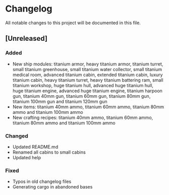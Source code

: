 # Changelog
All notable changes to this project will be documented in this file.

## [Unreleased]

### Added
- New ship modules: titanium armor, heavy titanium armor, titanium turret,
  small titanium greenhouse, small titanium water collector, small titanium
  medical room, advanced titanium cabin, extended titanium cabin, luxury
  titanium cabin, heavy titanium turret, heavy titanium battering ram, small
  titanium workshop, huge titanium hull, advanced huge titanium hull, huge
  titanium engine, advanced huge titanium engine, titanium harpoon gun,
  titanium 40mm gun, titanium 60mm gun, titanium 80mm gun, titanium 100mm gun
  and titanium 120mm gun
- New items: titanium 40mm ammo, titanium 60mm ammo, titanium 80mm ammo and
  titanium 100mm ammo
- New crafting recipes: titanium 40mm ammo, titanium 60mm ammo, titanium 80mm
  ammo and titanium 100mm ammo

### Changed
- Updated README.md
- Renamed all cabins to small cabins
- Updated help

### Fixed
- Typos in old changelog files
- Generating cargo in abandoned bases
